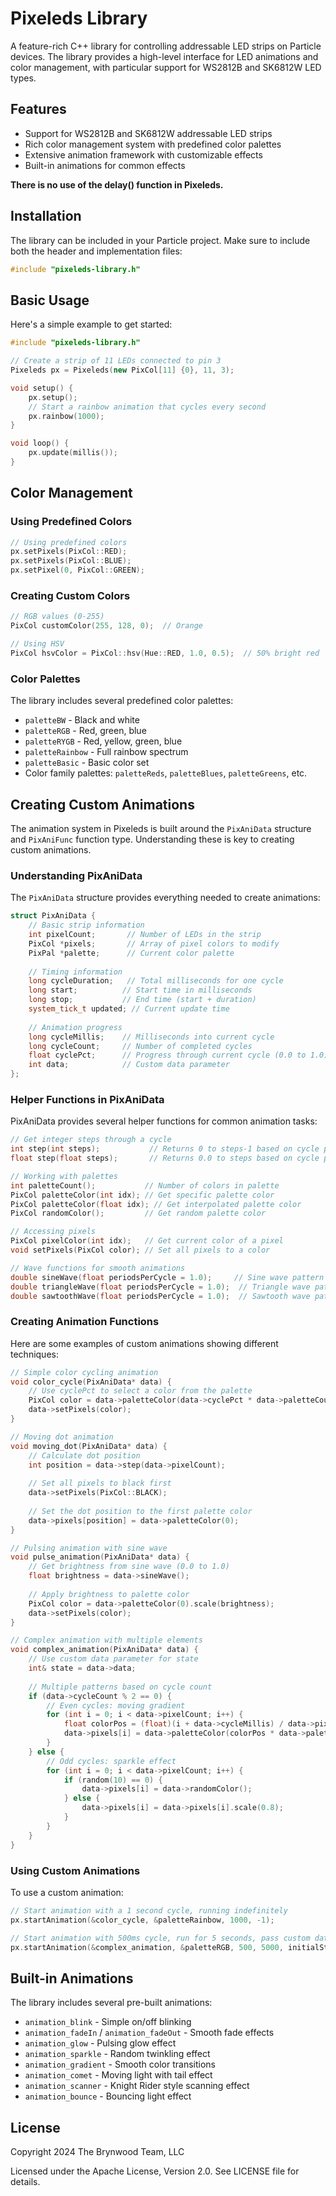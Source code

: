 # Pixeleds Library

A feature-rich C++ library for controlling addressable LED strips on Particle devices. The library provides a high-level interface for LED animations and color management, with particular support for WS2812B and SK6812W LED types.

## Features

- Support for WS2812B and SK6812W addressable LED strips
- Rich color management system with predefined color palettes
- Extensive animation framework with customizable effects
- Built-in animations for common effects

**There is no use of the delay() function in Pixeleds.**

## Installation

The library can be included in your Particle project. Make sure to include both the header and implementation files:

```cpp
#include "pixeleds-library.h"
```

## Basic Usage

Here's a simple example to get started:

```cpp
#include "pixeleds-library.h"

// Create a strip of 11 LEDs connected to pin 3
Pixeleds px = Pixeleds(new PixCol[11] {0}, 11, 3);

void setup() {
    px.setup();
    // Start a rainbow animation that cycles every second
    px.rainbow(1000);
}

void loop() {
    px.update(millis());
}
```

## Color Management

### Using Predefined Colors

```cpp
// Using predefined colors
px.setPixels(PixCol::RED);
px.setPixels(PixCol::BLUE);
px.setPixel(0, PixCol::GREEN);
```

### Creating Custom Colors

```cpp
// RGB values (0-255)
PixCol customColor(255, 128, 0);  // Orange

// Using HSV
PixCol hsvColor = PixCol::hsv(Hue::RED, 1.0, 0.5);  // 50% bright red
```

### Color Palettes

The library includes several predefined color palettes:

- `paletteBW` - Black and white
- `paletteRGB` - Red, green, blue
- `paletteRYGB` - Red, yellow, green, blue
- `paletteRainbow` - Full rainbow spectrum
- `paletteBasic` - Basic color set
- Color family palettes: `paletteReds`, `paletteBlues`, `paletteGreens`, etc.

## Creating Custom Animations

The animation system in Pixeleds is built around the `PixAniData` structure and `PixAniFunc` function type. Understanding these is key to creating custom animations.

### Understanding PixAniData

The `PixAniData` structure provides everything needed to create animations:

```cpp
struct PixAniData {
    // Basic strip information
    int pixelCount;       // Number of LEDs in the strip
    PixCol *pixels;       // Array of pixel colors to modify
    PixPal *palette;      // Current color palette
    
    // Timing information
    long cycleDuration;   // Total milliseconds for one cycle
    long start;          // Start time in milliseconds
    long stop;           // End time (start + duration)
    system_tick_t updated; // Current update time
    
    // Animation progress
    long cycleMillis;    // Milliseconds into current cycle
    long cycleCount;     // Number of completed cycles
    float cyclePct;      // Progress through current cycle (0.0 to 1.0)
    int data;            // Custom data parameter
};
```

### Helper Functions in PixAniData

PixAniData provides several helper functions for common animation tasks:

```cpp
// Get integer steps through a cycle
int step(int steps);           // Returns 0 to steps-1 based on cycle progress
float step(float steps);       // Returns 0.0 to steps based on cycle progress

// Working with palettes
int paletteCount();           // Number of colors in palette
PixCol paletteColor(int idx); // Get specific palette color
PixCol paletteColor(float idx); // Get interpolated palette color
PixCol randomColor();         // Get random palette color

// Accessing pixels
PixCol pixelColor(int idx);   // Get current color of a pixel
void setPixels(PixCol color); // Set all pixels to a color

// Wave functions for smooth animations
double sineWave(float periodsPerCycle = 1.0);     // Sine wave pattern
double triangleWave(float periodsPerCycle = 1.0);  // Triangle wave pattern
double sawtoothWave(float periodsPerCycle = 1.0);  // Sawtooth wave pattern
```

### Creating Animation Functions

Here are some examples of custom animations showing different techniques:

```cpp
// Simple color cycling animation
void color_cycle(PixAniData* data) {
    // Use cyclePct to select a color from the palette
    PixCol color = data->paletteColor(data->cyclePct * data->paletteCount());
    data->setPixels(color);
}

// Moving dot animation
void moving_dot(PixAniData* data) {
    // Calculate dot position
    int position = data->step(data->pixelCount);
    
    // Set all pixels to black first
    data->setPixels(PixCol::BLACK);
    
    // Set the dot position to the first palette color
    data->pixels[position] = data->paletteColor(0);
}

// Pulsing animation with sine wave
void pulse_animation(PixAniData* data) {
    // Get brightness from sine wave (0.0 to 1.0)
    float brightness = data->sineWave();
    
    // Apply brightness to palette color
    PixCol color = data->paletteColor(0).scale(brightness);
    data->setPixels(color);
}

// Complex animation with multiple elements
void complex_animation(PixAniData* data) {
    // Use custom data parameter for state
    int& state = data->data;
    
    // Multiple patterns based on cycle count
    if (data->cycleCount % 2 == 0) {
        // Even cycles: moving gradient
        for (int i = 0; i < data->pixelCount; i++) {
            float colorPos = (float)(i + data->cycleMillis) / data->pixelCount;
            data->pixels[i] = data->paletteColor(colorPos * data->paletteCount());
        }
    } else {
        // Odd cycles: sparkle effect
        for (int i = 0; i < data->pixelCount; i++) {
            if (random(10) == 0) {
                data->pixels[i] = data->randomColor();
            } else {
                data->pixels[i] = data->pixels[i].scale(0.8);
            }
        }
    }
}
```

### Using Custom Animations

To use a custom animation:

```cpp
// Start animation with a 1 second cycle, running indefinitely
px.startAnimation(&color_cycle, &paletteRainbow, 1000, -1);

// Start animation with 500ms cycle, run for 5 seconds, pass custom data
px.startAnimation(&complex_animation, &paletteRGB, 500, 5000, initialState);
```

## Built-in Animations

The library includes several pre-built animations:

- `animation_blink` - Simple on/off blinking
- `animation_fadeIn` / `animation_fadeOut` - Smooth fade effects
- `animation_glow` - Pulsing glow effect
- `animation_sparkle` - Random twinkling effect
- `animation_gradient` - Smooth color transitions
- `animation_comet` - Moving light with tail effect
- `animation_scanner` - Knight Rider style scanning effect
- `animation_bounce` - Bouncing light effect

## License

Copyright 2024 The Brynwood Team, LLC

Licensed under the Apache License, Version 2.0. See LICENSE file for details.
